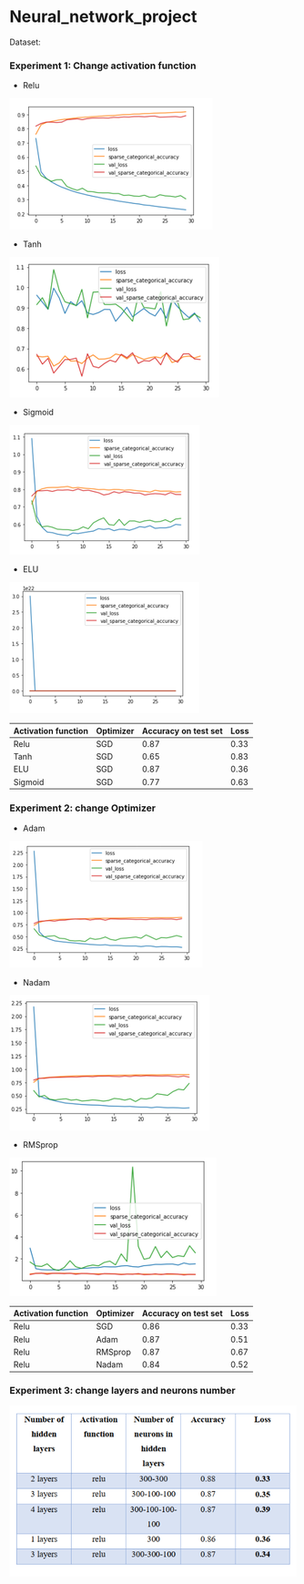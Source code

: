 # Neural_network_project


Dataset:

### Experiment 1: Change activation function


* Relu


![Relu](https://github.com/smohammadi96/Neural_network_project/blob/main/images/relu.PNG)



* Tanh


![Tanh](https://github.com/smohammadi96/Neural_network_project/blob/main/images/tanh.PNG)



* Sigmoid


![Sigmoid](https://github.com/smohammadi96/Neural_network_project/blob/main/images/sigmoid.PNG)


* ELU


![ELU](https://github.com/smohammadi96/Neural_network_project/blob/main/images/ELU.PNG)


Activation function | Optimizer | Accuracy on test set | Loss | 
--- | --- | --- | --- |
Relu | SGD | 0.87 | 0.33 | 
Tanh | SGD | 0.65 | 0.83 |
ELU | SGD | 0.87 | 0.36 |
Sigmoid | SGD | 0.77 | 0.63 |



### Experiment 2: change Optimizer

* Adam


![adam](https://github.com/smohammadi96/Neural_network_project/blob/main/images/adam.PNG)

* Nadam

![nadam](https://github.com/smohammadi96/Neural_network_project/blob/main/images/Nadam.PNG)

* RMSprop

![rmsprop](https://github.com/smohammadi96/Neural_network_project/blob/main/images/rmsprop.PNG)

Activation function | Optimizer | Accuracy on test set | Loss | 
--- | --- | --- | --- |
Relu | SGD | 0.86 | 0.33 | 
Relu | Adam | 0.87 | 0.51 |
Relu | RMSprop | 0.87 | 0.67 |
Relu | Nadam | 0.84 | 0.52


### Experiment 3: change layers and neurons number

![layers](https://github.com/smohammadi96/Neural_network_project/blob/main/images/layers.PNG)
